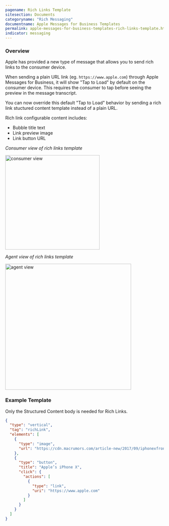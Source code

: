 ```yaml
---
pagename: Rich Links Template
sitesection: Documents
categoryname: "Rich Messaging"
documentname: Apple Messages for Business Templates
permalink: apple-messages-for-business-templates-rich-links-template.html
indicator: messaging
---
```


### Overview

Apple has provided a new type of message that allows you to send rich links to the consumer device.

When sending a plain URL link (eg. `https://www.apple.com`) through Apple Messages for Business, it will show "Tap to Load" by default on the consumer device. This requires the consumer to tap before seeing the preview in the message transcript.

You can now override this default "Tap to Load" behavior by sending a rich link stuctured content template instead of a plain URL.

Rich link configurable content includes:

* Bubble title text
* Link preview image
* Link button URL

*Consumer view of rich links template*

<img src="img/link_preview_abc0.jpg" style="width:300px" alt="consumer view">

*Agent view of rich links template*

<img src="img/link_preview_abc1.png" style="width:400px" alt="agent view">

### Example Template

Only the Structured Content body is needed for Rich Links.

```json
{
  "type": "vertical",
  "tag": "richLink",
  "elements": [
    {
      "type": "image",
      "url": "https://cdn.macrumors.com/article-new/2017/09/iphonexfrontback-800x573.jpg"
    },
    {
      "type": "button",
      "title": "Apple’s iPhone X",
      "click": {
        "actions": [
          {
            "type": "link",
            "uri": "https://www.apple.com"
          }
        ]
      }
    }
  ]
}
```